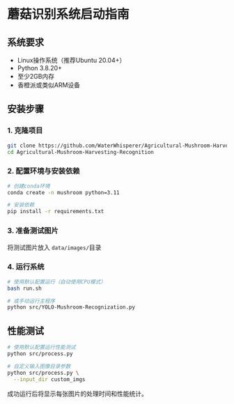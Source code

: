 # 蘑菇识别系统启动指南

## 系统要求

- Linux操作系统（推荐Ubuntu 20.04+）
- Python 3.8.20+
- 至少2GB内存
- 香橙派或类似ARM设备

## 安装步骤

### 1. 克隆项目

```bash
git clone https://github.com/WaterWhisperer/Agricultural-Mushroom-Harvesting-Recognition.git
cd Agricultural-Mushroom-Harvesting-Recognition
```

### 2. 配置环境与安装依赖

```bash
# 创建conda环境
conda create -n mushroom python=3.11

# 安装依赖
pip install -r requirements.txt
```

### 3. 准备测试图片

将测试图片放入 `data/images/`目录

### 4. 运行系统

```bash
# 使用默认配置运行（自动使用CPU模式）
bash run.sh

# 或手动运行主程序
python src/YOLO-Mushroom-Recognization.py
```

## 性能测试

```bash
# 使用默认配置运行性能测试
python src/process.py

# 自定义输入图像目录参数
python src/process.py \
  --input_dir custom_imgs
```

成功运行后将显示每张图片的处理时间和性能统计。
